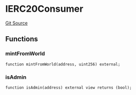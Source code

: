 # IERC20Consumer
[Git Source](https://github.com-treasure/TreasureProject/spellcaster-facets/blob/e61aea147da628641c6f090a95c62cf081f729f5/src/interfaces/IERC20Consumer.sol)


## Functions
### mintFromWorld


```solidity
function mintFromWorld(address, uint256) external;
```

### isAdmin


```solidity
function isAdmin(address) external view returns (bool);
```

